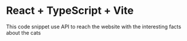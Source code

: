 # React + TypeScript + Vite

This code snippet use API to reach the website with the interesting facts about the cats
